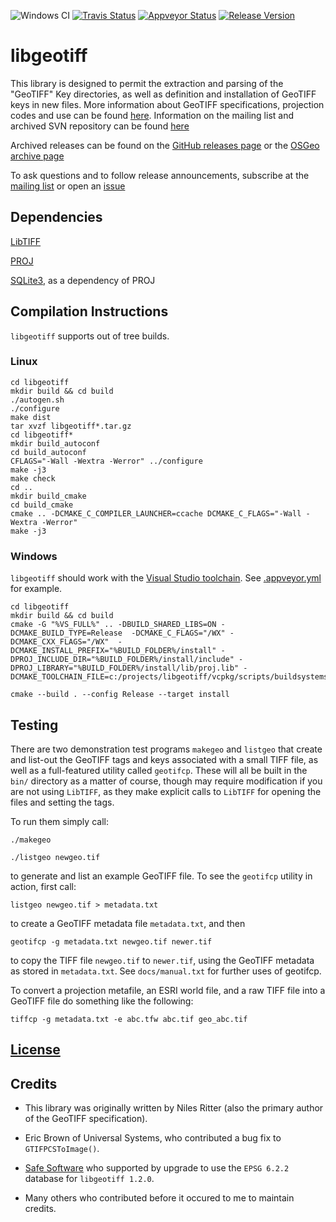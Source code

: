 ![Windows CI](https://github.com/OSGeo/libgeotiff/workflows/Windows%20CI/badge.svg)
[![Travis Status](https://travis-ci.org/OSGeo/libgeotiff.svg?branch=master)](https://travis-ci.org/OSGeo/libgeotiff)
[![Appveyor Status](https://ci.appveyor.com/api/projects/status/github/OSGeo/libgeotiff?svg=true)](https://ci.appveyor.com/project/OSGeo/libgeotiff/branch/master)
[![Release Version](https://img.shields.io/github/release/OSGeo/libgeotiff)](https://github.com/OSGeo/libgeotiff/releases)

# libgeotiff

This library is designed to permit the extraction and parsing of the "GeoTIFF" Key directories, as well as definition and installation of GeoTIFF keys in new files. More information about GeoTIFF specifications, projection codes and use can be found [here](https://www.ogc.org/standards/geotiff). Information on the mailing list and archived SVN repository can be found [here](https://trac.osgeo.org/geotiff/)

Archived releases can be found on the [GitHub releases page](https://github.com/OSGeo/libgeotiff/releases) or the [OSGeo archive page](http://download.osgeo.org/geotiff/)

To ask questions and to follow release announcements, subscribe at the [mailing list](https://lists.osgeo.org/mailman/listinfo/geotiff) or open an [issue](https://github.com/OSGeo/libgeotiff/issues)

## Dependencies

[LibTIFF](http://www.simplesystems.org/libtiff/) 

[PROJ](https://github.com/OSGeo/PROJ)

[SQLite3](https://sqlite.org/index.html), as a dependency of PROJ

## Compilation Instructions

`libgeotiff` supports out of tree builds.

### Linux
```
cd libgeotiff
mkdir build && cd build
./autogen.sh
./configure
make dist
tar xvzf libgeotiff*.tar.gz
cd libgeotiff*
mkdir build_autoconf
cd build_autoconf
CFLAGS="-Wall -Wextra -Werror" ../configure
make -j3
make check
cd ..
mkdir build_cmake
cd build_cmake
cmake .. -DCMAKE_C_COMPILER_LAUNCHER=ccache DCMAKE_C_FLAGS="-Wall -Wextra -Werror"
make -j3 
```

### Windows

`libgeotiff` should work with the [Visual Studio toolchain](https://visualstudio.microsoft.com/vs/features/cplusplus/). See [.appveyor.yml](https://github.com/OSGeo/libgeotiff/blob/master/.appveyor.yml) for example.

```
cd libgeotiff
mkdir build && cd build
cmake -G "%VS_FULL%" .. -DBUILD_SHARED_LIBS=ON -DCMAKE_BUILD_TYPE=Release  -DCMAKE_C_FLAGS="/WX" -DCMAKE_CXX_FLAGS="/WX"  -DCMAKE_INSTALL_PREFIX="%BUILD_FOLDER%/install" -DPROJ_INCLUDE_DIR="%BUILD_FOLDER%/install/include" -DPROJ_LIBRARY="%BUILD_FOLDER%/install/lib/proj.lib" -DCMAKE_TOOLCHAIN_FILE=c:/projects/libgeotiff/vcpkg/scripts/buildsystems/vcpkg.cmake

cmake --build . --config Release --target install

```

## Testing

There are two demonstration test programs `makegeo` and `listgeo` that create and list-out the GeoTIFF tags and keys associated with a small TIFF file, as well as a full-featured utility called `geotifcp`. These will all be built in the `bin/` directory as a matter of course, though may require modification if you are not using `LibTIFF`, as they make explicit calls to `LibTIFF` for opening the files and setting the tags. 

To run them simply call:

`./makegeo`

 `./listgeo newgeo.tif`

to generate and list an example GeoTIFF file. To see the `geotifcp` utility in action, first call:

`listgeo newgeo.tif > metadata.txt`

to create a GeoTIFF metadata file `metadata.txt`, and then

`geotifcp -g metadata.txt newgeo.tif newer.tif`

to copy the TIFF file `newgeo.tif` to `newer.tif`, using the GeoTIFF metadata as stored in `metadata.txt`. See `docs/manual.txt` for further uses of geotifcp.

To convert a projection metafile, an ESRI world file, and a raw TIFF file into a GeoTIFF file do something like the following:

`tiffcp -g metadata.txt -e abc.tfw abc.tif geo_abc.tif`

## [License](./libgeotiff/LICENSE)

## Credits

- This library was originally written by Niles Ritter (also the primary author of the GeoTIFF specification).

- Eric Brown of Universal Systems, who contributed a bug fix to `GTIFPCSToImage()`.

- [Safe Software](www.safe.com) who supported by upgrade to use the `EPSG 6.2.2` database for `libgeotiff 1.2.0`.

- Many others who contributed before it occured to me to maintain credits.